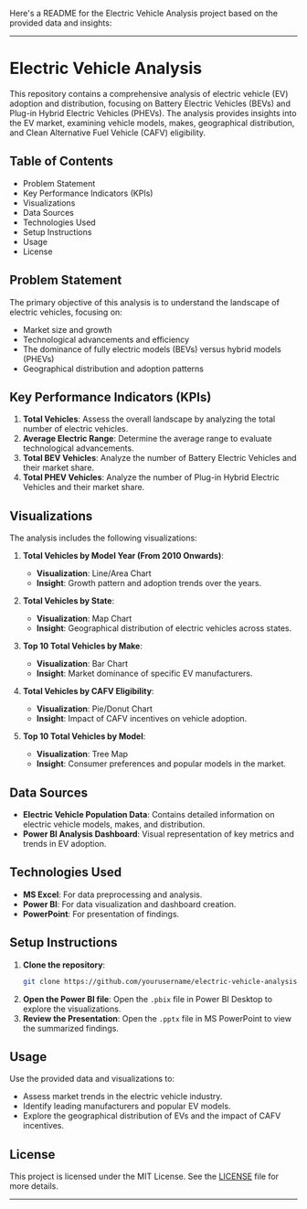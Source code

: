 Here's a README for the Electric Vehicle Analysis project based on the provided data and insights:

---

# Electric Vehicle Analysis

This repository contains a comprehensive analysis of electric vehicle (EV) adoption and distribution, focusing on Battery Electric Vehicles (BEVs) and Plug-in Hybrid Electric Vehicles (PHEVs). The analysis provides insights into the EV market, examining vehicle models, makes, geographical distribution, and Clean Alternative Fuel Vehicle (CAFV) eligibility.

## Table of Contents
- Problem Statement
- Key Performance Indicators (KPIs)
- Visualizations
- Data Sources
- Technologies Used
- Setup Instructions
- Usage
- License

## Problem Statement
The primary objective of this analysis is to understand the landscape of electric vehicles, focusing on:
- Market size and growth
- Technological advancements and efficiency
- The dominance of fully electric models (BEVs) versus hybrid models (PHEVs)
- Geographical distribution and adoption patterns

## Key Performance Indicators (KPIs)
1. **Total Vehicles**: Assess the overall landscape by analyzing the total number of electric vehicles.
2. **Average Electric Range**: Determine the average range to evaluate technological advancements.
3. **Total BEV Vehicles**: Analyze the number of Battery Electric Vehicles and their market share.
4. **Total PHEV Vehicles**: Analyze the number of Plug-in Hybrid Electric Vehicles and their market share.

## Visualizations
The analysis includes the following visualizations:
1. **Total Vehicles by Model Year (From 2010 Onwards)**:
   - **Visualization**: Line/Area Chart
   - **Insight**: Growth pattern and adoption trends over the years.
   
2. **Total Vehicles by State**:
   - **Visualization**: Map Chart
   - **Insight**: Geographical distribution of electric vehicles across states.
   
3. **Top 10 Total Vehicles by Make**:
   - **Visualization**: Bar Chart
   - **Insight**: Market dominance of specific EV manufacturers.
   
4. **Total Vehicles by CAFV Eligibility**:
   - **Visualization**: Pie/Donut Chart
   - **Insight**: Impact of CAFV incentives on vehicle adoption.
   
5. **Top 10 Total Vehicles by Model**:
   - **Visualization**: Tree Map
   - **Insight**: Consumer preferences and popular models in the market.

## Data Sources
- **Electric Vehicle Population Data**: Contains detailed information on electric vehicle models, makes, and distribution.
- **Power BI Analysis Dashboard**: Visual representation of key metrics and trends in EV adoption.

## Technologies Used
- **MS Excel**: For data preprocessing and analysis.
- **Power BI**: For data visualization and dashboard creation.
- **PowerPoint**: For presentation of findings.

## Setup Instructions
1. **Clone the repository**:
   ```bash
   git clone https://github.com/yourusername/electric-vehicle-analysis.git
   ```
2. **Open the Power BI file**: Open the `.pbix` file in Power BI Desktop to explore the visualizations.
3. **Review the Presentation**: Open the `.pptx` file in MS PowerPoint to view the summarized findings.

## Usage
Use the provided data and visualizations to:
- Assess market trends in the electric vehicle industry.
- Identify leading manufacturers and popular EV models.
- Explore the geographical distribution of EVs and the impact of CAFV incentives.

## License
This project is licensed under the MIT License. See the [LICENSE](https://github.com/rithvikreddy93/Poject-on-power-BI/commit/45b6468b23cfe97d377a5cf3c1942bc1d90ec472) file for more details.

---

